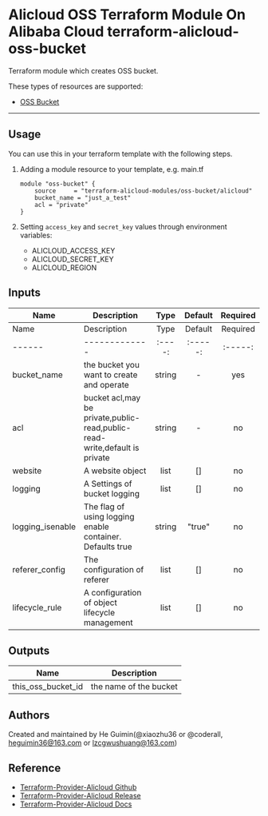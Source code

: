 Alicloud OSS Terraform Module On Alibaba Cloud 
terraform-alicloud-oss-bucket
=====================================================================

Terraform module which creates OSS bucket.

These types of resources are supported:

* [OSS Bucket](https://www.terraform.io/docs/providers/alicloud/r/oss_bucket.html)

----------------------

Usage
-----
You can use this in your terraform template with the following steps.

1. Adding a module resource to your template, e.g. main.tf

    ```
    module "oss-bucket" {
        source     = "terraform-alicloud-modules/oss-bucket/alicloud"
        bucket_name = "just_a_test"
        acl = "private"
    }
    ```

2. Setting `access_key` and `secret_key` values through environment variables:

    - ALICLOUD_ACCESS_KEY
    - ALICLOUD_SECRET_KEY
    - ALICLOUD_REGION

## Inputs

| Name | Description | Type | Default | Required |
|------|-------------|:----:|:-----:|:-----:|
| Name | Description | Type | Default | Required |
|------|-------------|:----:|:-----:|:-----:|
| bucket_name | the bucket you want to create and operate | string | - | yes |
| acl | bucket acl,may be private,public-read,public-read-write,default is private | string | - | no |
| website | A website object | list | [] | no |
| logging | A Settings of bucket logging  | list | [] | no |
| logging_isenable | The flag of using logging enable container. Defaults true  | string | "true" | no |
| referer_config | The configuration of referer  | list | [] | no |
| lifecycle_rule | A configuration of object lifecycle management | list | [] | no |


## Outputs

| Name | Description |
|------|-------------|
| this_oss_bucket_id | the name of the bucket |

Authors
-------
Created and maintained by He Guimin(@xiaozhu36 or @coderall, heguimin36@163.com or lzcgwushuang@163.com)

Reference
---------
* [Terraform-Provider-Alicloud Github](https://github.com/terraform-providers/terraform-provider-alicloud)
* [Terraform-Provider-Alicloud Release](https://releases.hashicorp.com/terraform-provider-alicloud/)
* [Terraform-Provider-Alicloud Docs](https://www.terraform.io/docs/providers/alicloud/index.html)
